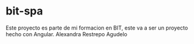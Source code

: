 # bit-spa
Este proyecto es parte de mi formacion en BIT, este va a ser un proyecto hecho con Angular.
Alexandra Restrepo Agudelo
